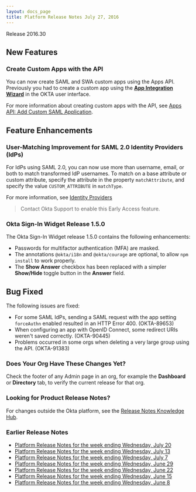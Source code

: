 ```yaml
---
layout: docs_page
title: Platform Release Notes July 27, 2016
---
```


Release 2016.30

## New Features

### Create Custom Apps with the API

<!-- OKTA-83462 -->
You can now create SAML and SWA custom apps using the Apps API. Previously you had to create a custom app 
using the [**App Integration Wizard**](https://support.okta.com/help/articles/Knowledge_Article/Using-the-App-Integration-Wizard) 
in the OKTA user interface.

For more information about creating custom apps with the API, see [Apps API: Add Custom SAML Application](/docs/api/apps/#add-saml-2.0-application).

## Feature Enhancements
 
### User-Matching Improvement for SAML 2.0 Identity Providers (IdPs)
 
<!-- OKTA-93061 -->
For IdPs using SAML 2.0, you can now use more than username, email, or both to match transformed IdP usernames.
To match on a base attribute or custom attribute, specify the attribute in the property `matchAttribute`, 
and specify the value `CUSTOM_ATTRIBUTE` in `matchType`.
 
For more information, see [Identity Providers](/docs/resources/api/idps.html#subject-policy-object)

> Contact Okta Support to enable this Early Access feature.

### Okta Sign-In Widget Release 1.5.0

<!-- OKTA-96356 -->
The Okta Sign-In Widget release 1.5.0 contains the following enhancements:
 
* Passwords for multifactor authentication (MFA) are masked.
* The annotations `@okta/i18n` and `@okta/courage` are optional, to allow `npm install` to work properly.
* The **Show Answer** checkbox has been replaced with a simpler **Show/Hide** toggle button in the **Answer** field.
 
## Bug Fixed

The following issues are fixed:

* For some SAML IdPs, sending a SAML request with the app setting `forceAuthn` enabled resulted in an HTTP Error 400. (OKTA-89653)
* When configuring an app with OpenID Connect, some redirect URIs weren't saved correctly. (OKTA-90445)
* Problems occurred in some orgs when deleting a very large group using the API. (OKTA-91383)

### Does Your Org Have These Changes Yet?

Check the footer of any Admin page in an org, for example the **Dashboard** or **Directory** tab, to verify the current release for that org.

### Looking for Product Release Notes?

For changes outside the Okta platform, see the [Release Notes Knowledge Hub](https://support.okta.com/help/articles/Knowledge_Article/Release-Notes-Knowledge-Hub).

### Earlier Release Notes

* [Platform Release Notes for the week ending Wednesday, July 20](platform-release-notes2016-29.html)
* [Platform Release Notes for the week ending Wednesday, July 13](platform-release-notes2016-28.html)
* [Platform Release Notes for the week ending Wednesday, July 7](platform-release-notes2016-27.html)
* [Platform Release Notes for the week ending Wednesday, June 29](platform-release-notes2016-26.html)
* [Platform Release Notes for the week ending Wednesday, June 22](platform-release-notes2016-25.html)
* [Platform Release Notes for the week ending Wednesday, June 15](platform-release-notes2016-24.html)
* [Platform Release Notes for the week ending Wednesday, June 8](platform-release-notes2016-23.html)
